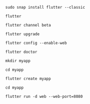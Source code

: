 ```
sudo snap install flutter --classic
```
```
flutter
```
```
flutter channel beta
```
```
flutter upgrade
```
```
flutter config --enable-web
```
```
flutter doctor
```
```
mkdir myapp
```
```
cd myapp
```
```
flutter create myapp
```
```
cd myapp
```
```
flutter run -d web --web-port=8080
```
